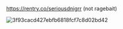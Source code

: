 https://rentry.co/seriousdnigrr (not ragebait)


![3f93cacd427ebfb6818fcf7c8d02bd42](https://github.com/syrowonkus/syrowonkus/assets/142924484/6db860ff-d5a1-42ed-a322-379203a747ad)
